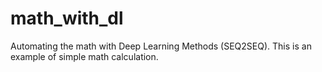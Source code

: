 # math_with_dl
Automating the math with Deep Learning Methods (SEQ2SEQ). This is an example of simple math calculation.
